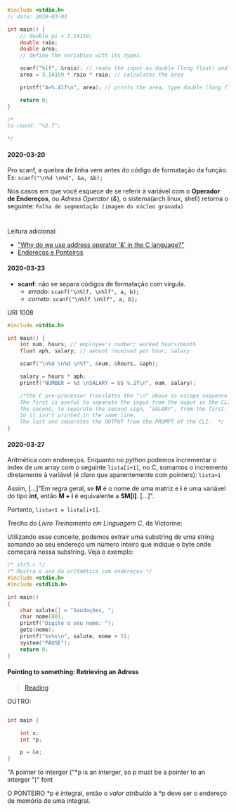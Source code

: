 ```c
#include <stdio.h>
// date: 2020-03-03

int main() {
	// double pi = 3.14159;
	double raio;
	double area;
	// define the variables with its types.

	scanf("%lf", &raio); // reads the input as double (long float) and assigns the value to the variable
	area = 3.14159 * raio * raio; // calculates the area

	printf("A=%.4lf\n", area); // prints the area, type double (long float), with 4 decimal points.

	return 0;
}

/*
to round: "%2.f";

*/
```

#### 2020-03-20

Pro scanf, a quebra de linha vem antes do código de formatação da função. Ex: ```scanf("\n%d \n%d", &a, &b);```

Nos casos em que você esquece de se referir à variável com o **Operador de Endereços**, ou *Adress Operator* (*&*), o sistema(arch linux, shell) retorna o seguinte:
```Falha de segmentação (imagem do núcleo gravada)```
#

Leitura adicional:

+ ["Why do we use address operator '&' in the C language?"](https://www.quora.com/Why-do-we-use-address-operator-in-the-C-language)
+ [Endereços e Ponteiros](https://www.ime.usp.br/~pf/algoritmos/aulas/pont.html)


#### 2020-03-23

- **scanf**: não se separa códigos de formatação com vírgula.
	- *errado*: ```scanf("\n%lf, \n%lf", a, b);```
	- *correto*: ```scanf("\n%lf \n%lf", a, b);```

URI 1008
```c
#include <stdio.h>

int main() {
	int num, hours; // employee's number; worked hours/month
	float aph, salary; // amount received per hour; salary

	scanf("\n%d \n%d \n%f", &num, &hours, &aph);

	salary = hours * aph;
	printf("NUMBER = %d \nSALARY = U$ %.2f\n", num, salary);

	/*the C pre-processor translates the "\n" above as escape sequence.
	The first is useful to separate the input from the ouput in the CLI.
	The second, to separate the second sign, "SALARY", from the first.
	So it isn't printed in the same line. 
	The last one separates the OUTPUT from the PROMPT of the CLI.  */
}
```


#### 2020-03-27

Aritmética com endereços. Enquanto no *python* podemos incrementar o index de um array com o seguinte ```lista[i+1]```, no C, somamos o incremento diretamente à variável (é claro que aparentemente com pointers): ```lista+1```

Assim, [...]"Em regra geral, se **M** é o nome de uma matriz e **i** é uma variável do tipo **int**, então **M + i** é equivalente a **SM[i]**. [...]".

Portanto, ```lista+1 = lista[i+1]```.

Trecho do *Livro Treinamento em Linguagem C*, da Victorine:

Utilizando esse conceito, podemos extrair uma substring de uma string somando ao seu endereço um número inteiro que indique o byte onde começará nossa substring. Veja o exemplo:

```c
/* str5.c */
/* Mostra o uso da aritmética com endereços */
#include <stdio.h>
#include <stdlib.h>

int main()
{
	char salute[] = "Saudações, ";
	char nome[80];
	printf("Digite o seu nome: ");
	gets(nome);
	printf("%s%s\n", salute, nome + 5);
	system("PAUSE");
	return 0;
}
```

#### Pointing to something: Retrieving an Adress
> [Reading](https://www.cprogramming.com/tutorial/c/lesson6.html)

OUTRO: 

```c

int main {

	int x;
	int *p;

	p = &x;
}
```

"A pointer to interger ("\*p is an interger, so p must be a pointer to an interger ")" font

O PONTEIRO \*p é integral, então o *valor atribuído* à \*p deve ser o endereço de memória de uma integral. 